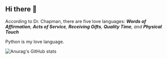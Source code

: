 ## Hi there 🚀
According to Dr. Chapman, there are five love languages: ***Words of Affirmation**, **Acts of Service**, **Receiving Gifts**, **Quality Time**, and **Physical Touch***

Python is my love language. 

![Anurag's GitHub stats](https://github-readme-stats.vercel.app/api?username=Tus1688&count_private=true&hide=stars&show_icons=true&theme=dark)

<!--
**Tus1688/Tus1688** is a ✨ _special_ ✨ repository because its `README.md` (this file) appears on your GitHub profile.

Here are some ideas to get you started:

- 🔭 I’m currently working on ...
- 🌱 I’m currently learning ...
- 👯 I’m looking to collaborate on ...
- 🤔 I’m looking for help with ...
- 💬 Ask me about ...
- 📫 How to reach me: ...
- 😄 Pronouns: ...
- ⚡ Fun fact: ...
-->
